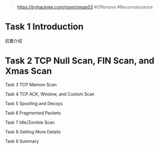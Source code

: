 > https://tryhackme.com/room/nmap03
> #Offensive #Reconnaissance 

# Task 1 Introduction

前置介绍

# Task 2 TCP Null Scan, FIN Scan, and Xmas Scan



Task 3 TCP Maimon Scan

Task 4 TCP ACK, Window, and Custom Scan

Task 5 Spoofing and Decoys

Task 6 Fragmented Packets

Task 7 Idle/Zombie Scan

Task 8 Getting More Details

Task 9 Summary